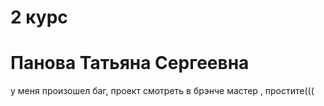 # 2 курс
# Панова Татьяна Сергеевна

у меня произошел баг, проект смотреть в брэнче мастер , простите((( 

